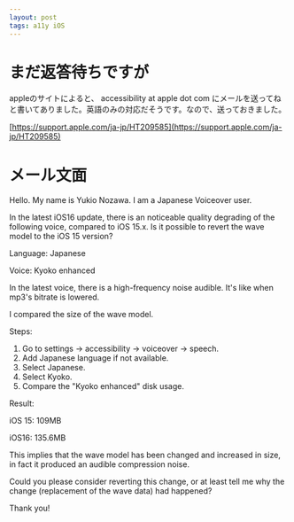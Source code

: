 ```yaml
---
layout: post
tags: a11y iOS
---
```


# まだ返答待ちですが

appleのサイトによると、 accessibility at apple dot com にメールを送ってねと書いてありました。英語のみの対応だそうです。なので、送っておきました。

[https://support.apple.com/ja-jp/HT209585](https://support.apple.com/ja-jp/HT209585)

# メール文面

Hello. My name is Yukio Nozawa. I am a Japanese Voiceover user.

In the latest iOS16 update, there is an noticeable quality degrading of the following voice, compared to iOS 15.x. Is it possible to revert the wave model to the iOS 15 version?

Language: Japanese

Voice: Kyoko enhanced

In the latest voice, there is a high-frequency noise audible. It's like when mp3's bitrate is lowered.

I compared the size of the wave model.

Steps:
1. Go to settings -> accessibility -> voiceover -> speech.
2. Add Japanese language if not available.
3. Select Japanese.
4. Select Kyoko.
5. Compare the "Kyoko enhanced" disk usage.

Result:

iOS 15: 109MB

iOS16: 135.6MB

This implies that the wave model has been changed and increased in size, in fact it produced an audible compression noise.

Could you please consider reverting this change, or at least tell me why the change (replacement of the wave data) had happened?

Thank you!
